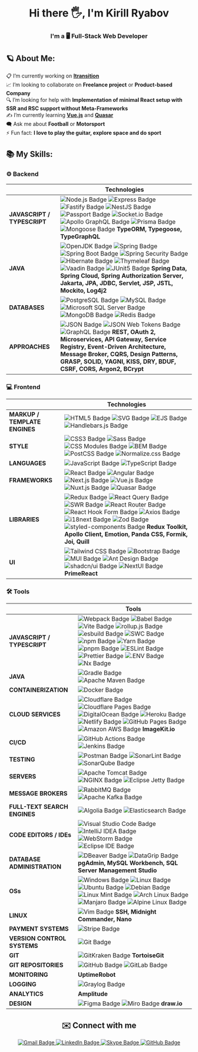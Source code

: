 <h1 align="center">Hi there 🖐️, I'm Kirill Ryabov</h1>
<h3 align="center">I'm a 🖥️ Full-Stack Web Developer</h3>

## 🪐 About Me:
📋 I’m currently working on **[Itransition](https://www.itransition.com/)**\
📈 I’m looking to collaborate on **Freelance project** or **Product-based Company**\
🔍 I’m looking for help with **Implementation of minimal React setup with SSR and RSC support without Meta-Frameworks**\
✍️ I’m currently learning **[Vue.js](https://vuejs.org/)** and **[Quasar](https://quasar.dev/)**\
🗨️ Ask me about **Football** or **Motorsport**\
⚡ Fun fact: **I love to play the guitar, explore space and do sport**

## 📚 My Skills:
### ⚙️ Backend
|| Technologies |
|-|-|
| **JAVASCRIPT / TYPESCRIPT** | ![Node.js Badge](https://img.shields.io/badge/Node.js-393?logo=nodedotjs&logoColor=fff&style=for-the-badge) ![Express Badge](https://img.shields.io/badge/Express-000?logo=express&logoColor=fff&style=for-the-badge) ![Fastify Badge](https://img.shields.io/badge/Fastify-000?logo=fastify&logoColor=fff&style=for-the-badge) ![NestJS Badge](https://img.shields.io/badge/NestJS-E0234E?logo=nestjs&logoColor=fff&style=for-the-badge) ![Passport Badge](https://img.shields.io/badge/Passport-34E27A?logo=passport&logoColor=000&style=for-the-badge) ![Socket.io Badge](https://img.shields.io/badge/Socket.io-010101?logo=socketdotio&logoColor=fff&style=for-the-badge) ![Apollo GraphQL Badge](https://img.shields.io/badge/Apollo%20GraphQL-311C87?logo=apollographql&logoColor=fff&style=for-the-badge) ![Prisma Badge](https://img.shields.io/badge/Prisma-2D3748?logo=prisma&logoColor=fff&style=for-the-badge) ![Mongoose Badge](https://img.shields.io/badge/Mongoose-800?logo=mongoose&logoColor=fff&style=for-the-badge) **TypeORM, Typegoose, TypeGraphQL** |
| **JAVA** | ![OpenJDK Badge](https://img.shields.io/badge/OpenJDK-437291?logo=openjdk&logoColor=fff&style=for-the-badge) ![Spring Badge](https://img.shields.io/badge/Spring-6DB33F?logo=spring&logoColor=fff&style=for-the-badge) ![Spring Boot Badge](https://img.shields.io/badge/Spring%20Boot-6DB33F?logo=springboot&logoColor=fff&style=for-the-badge) ![Spring Security Badge](https://img.shields.io/badge/Spring%20Security-6DB33F?logo=springsecurity&logoColor=fff&style=for-the-badge) ![Hibernate Badge](https://img.shields.io/badge/Hibernate-59666C?logo=hibernate&logoColor=fff&style=for-the-badge) ![Thymeleaf Badge](https://img.shields.io/badge/Thymeleaf-005F0F?logo=thymeleaf&logoColor=fff&style=for-the-badge) ![Vaadin Badge](https://img.shields.io/badge/Vaadin-00B4F0?logo=vaadin&logoColor=fff&style=for-the-badge) ![JUnit5 Badge](https://img.shields.io/badge/JUnit5-25A162?logo=junit5&logoColor=fff&style=for-the-badge) **Spring Data, Spring Cloud, Spring Authorization Server, Jakarta, JPA, JDBC, Servlet, JSP, JSTL, Mockito, Log4j2** |
| **DATABASES** | ![PostgreSQL Badge](https://img.shields.io/badge/PostgreSQL-4169E1?logo=postgresql&logoColor=fff&style=for-the-badge) ![MySQL Badge](https://img.shields.io/badge/MySQL-4479A1?logo=mysql&logoColor=fff&style=for-the-badge) ![Microsoft SQL Server Badge](https://img.shields.io/badge/Microsoft%20SQL%20Server-CC2927?logo=microsoftsqlserver&logoColor=fff&style=for-the-badge) ![MongoDB Badge](https://img.shields.io/badge/MongoDB-47A248?logo=mongodb&logoColor=fff&style=for-the-badge) ![Redis Badge](https://img.shields.io/badge/Redis-DC382D?logo=redis&logoColor=fff&style=for-the-badge) |
| **APPROACHES** | ![JSON Badge](https://img.shields.io/badge/JSON-000?logo=json&logoColor=fff&style=for-the-badge) ![JSON Web Tokens Badge](https://img.shields.io/badge/JSON%20Web%20Tokens-000?logo=jsonwebtokens&logoColor=fff&style=for-the-badge) ![GraphQL Badge](https://img.shields.io/badge/GraphQL-E10098?logo=graphql&logoColor=fff&style=for-the-badge) **REST, OAuth 2, Microservices, API Gateway, Service Registry, Event-Driven Architecture, Message Broker, CQRS, Design Patterns, GRASP, SOLID, YAGNI, KISS, DRY, BDUF, CSRF, CORS, Argon2, BCrypt** |

### 💻 Frontend
|| Technologies |
|-|-|
| **MARKUP / TEMPLATE ENGINES** | ![HTML5 Badge](https://img.shields.io/badge/HTML5-E34F26?logo=html5&logoColor=fff&style=for-the-badge) ![SVG Badge](https://img.shields.io/badge/SVG-FFB13B?logo=svg&logoColor=fff&style=for-the-badge) ![EJS Badge](https://img.shields.io/badge/EJS-B4CA65?logo=ejs&logoColor=fff&style=for-the-badge) ![Handlebars.js Badge](https://img.shields.io/badge/Handlebars.js-000?logo=handlebarsdotjs&logoColor=fff&style=for-the-badge) |
| **STYLE** | ![CSS3 Badge](https://img.shields.io/badge/CSS3-1572B6?logo=css3&logoColor=fff&style=for-the-badge) ![Sass Badge](https://img.shields.io/badge/Sass-C69?logo=sass&logoColor=fff&style=for-the-badge) ![CSS Modules Badge](https://img.shields.io/badge/CSS%20Modules-000?logo=cssmodules&logoColor=fff&style=for-the-badge) ![BEM Badge](https://img.shields.io/badge/BEM-000?logo=bem&logoColor=fff&style=for-the-badge) ![PostCSS Badge](https://img.shields.io/badge/PostCSS-DD3A0A?logo=postcss&logoColor=fff&style=for-the-badge) ![Normalize.css Badge](https://img.shields.io/badge/Normalize.css-E3695F?logo=normalizedotcss&logoColor=fff&style=for-the-badge) |
| **LANGUAGES** | ![JavaScript Badge](https://img.shields.io/badge/JavaScript-F7DF1E?logo=javascript&logoColor=000&style=for-the-badge) ![TypeScript Badge](https://img.shields.io/badge/TypeScript-3178C6?logo=typescript&logoColor=fff&style=for-the-badge) |
| **FRAMEWORKS** | ![React Badge](https://img.shields.io/badge/React-61DAFB?logo=react&logoColor=000&style=for-the-badge) ![Angular Badge](https://img.shields.io/badge/Angular-0F0F11?logo=angular&logoColor=fff&style=for-the-badge) ![Next.js Badge](https://img.shields.io/badge/Next.js-000?logo=nextdotjs&logoColor=fff&style=for-the-badge) ![Vue.js Badge](https://img.shields.io/badge/Vue.js-4FC08D?logo=vuedotjs&logoColor=fff&style=for-the-badge) ![Nuxt.js Badge](https://img.shields.io/badge/Nuxt.js-00DC82?logo=nuxtdotjs&logoColor=fff&style=for-the-badge) ![Quasar Badge](https://img.shields.io/badge/Quasar-050A14?logo=quasar&logoColor=fff&style=for-the-badge) |
| **LIBRARIES** | ![Redux Badge](https://img.shields.io/badge/Redux-764ABC?logo=redux&logoColor=fff&style=for-the-badge) ![React Query Badge](https://img.shields.io/badge/React%20Query-FF4154?logo=reactquery&logoColor=fff&style=for-the-badge) ![SWR Badge](https://img.shields.io/badge/SWR-000?logo=swr&logoColor=fff&style=for-the-badge) ![React Router Badge](https://img.shields.io/badge/React%20Router-CA4245?logo=reactrouter&logoColor=fff&style=for-the-badge) ![React Hook Form Badge](https://img.shields.io/badge/React%20Hook%20Form-EC5990?logo=reacthookform&logoColor=fff&style=for-the-badge) ![Axios Badge](https://img.shields.io/badge/Axios-5A29E4?logo=axios&logoColor=fff&style=for-the-badge) ![i18next Badge](https://img.shields.io/badge/i18next-26A69A?logo=i18next&logoColor=fff&style=for-the-badge) ![Zod Badge](https://img.shields.io/badge/Zod-3E67B1?logo=zod&logoColor=fff&style=for-the-badge) ![styled-components Badge](https://img.shields.io/badge/styled--components-DB7093?logo=styledcomponents&logoColor=fff&style=for-the-badge) **Redux Toolkit, Apollo Client, Emotion, Panda CSS, Formik, Joi, Quill** |
| **UI** | ![Tailwind CSS Badge](https://img.shields.io/badge/Tailwind%20CSS-06B6D4?logo=tailwindcss&logoColor=fff&style=for-the-badge) ![Bootstrap Badge](https://img.shields.io/badge/Bootstrap-7952B3?logo=bootstrap&logoColor=fff&style=for-the-badge) ![MUI Badge](https://img.shields.io/badge/MUI-007FFF?logo=mui&logoColor=fff&style=for-the-badge) ![Ant Design Badge](https://img.shields.io/badge/Ant%20Design-0170FE?logo=antdesign&logoColor=fff&style=for-the-badge) ![shadcn/ui Badge](https://img.shields.io/badge/shadcn%2Fui-000?logo=shadcnui&logoColor=fff&style=for-the-badge) ![NextUI Badge](https://img.shields.io/badge/NextUI-000?logo=nextui&logoColor=fff&style=for-the-badge) **PrimeReact** |

### 🛠️ Tools
|| Tools |
|-|-|
| **JAVASCRIPT / TYPESCRIPT** | ![Webpack Badge](https://img.shields.io/badge/Webpack-8DD6F9?logo=webpack&logoColor=000&style=for-the-badge) ![Babel Badge](https://img.shields.io/badge/Babel-F9DC3E?logo=babel&logoColor=000&style=for-the-badge) ![Vite Badge](https://img.shields.io/badge/Vite-646CFF?logo=vite&logoColor=fff&style=for-the-badge) ![rollup.js Badge](https://img.shields.io/badge/rollup.js-EC4A3F?logo=rollupdotjs&logoColor=fff&style=for-the-badge) ![esbuild Badge](https://img.shields.io/badge/esbuild-FFCF00?logo=esbuild&logoColor=000&style=for-the-badge) ![SWC Badge](https://img.shields.io/badge/SWC-000?logo=swc&logoColor=fff&style=for-the-badge) ![npm Badge](https://img.shields.io/badge/npm-CB3837?logo=npm&logoColor=fff&style=for-the-badge) ![Yarn Badge](https://img.shields.io/badge/Yarn-2C8EBB?logo=yarn&logoColor=fff&style=for-the-badge) ![pnpm Badge](https://img.shields.io/badge/pnpm-F69220?logo=pnpm&logoColor=fff&style=for-the-badge) ![ESLint Badge](https://img.shields.io/badge/ESLint-4B32C3?logo=eslint&logoColor=fff&style=for-the-badge) ![Prettier Badge](https://img.shields.io/badge/Prettier-F7B93E?logo=prettier&logoColor=fff&style=for-the-badge) ![.ENV Badge](https://img.shields.io/badge/.ENV-ECD53F?logo=dotenv&logoColor=000&style=for-the-badge) ![Nx Badge](https://img.shields.io/badge/Nx-143055?logo=nx&logoColor=fff&style=for-the-badge) |
| **JAVA** | ![Gradle Badge](https://img.shields.io/badge/Gradle-02303A?logo=gradle&logoColor=fff&style=for-the-badge) ![Apache Maven Badge](https://img.shields.io/badge/Apache%20Maven-C71A36?logo=apachemaven&logoColor=fff&style=for-the-badge) |
| **CONTAINERIZATION** | ![Docker Badge](https://img.shields.io/badge/Docker-2496ED?logo=docker&logoColor=fff&style=for-the-badge) |
| **CLOUD SERVICES** | ![Cloudflare Badge](https://img.shields.io/badge/Cloudflare-F38020?logo=cloudflare&logoColor=fff&style=for-the-badge) ![Cloudflare Pages Badge](https://img.shields.io/badge/Cloudflare%20Pages-F38020?logo=cloudflarepages&logoColor=fff&style=for-the-badge) ![DigitalOcean Badge](https://img.shields.io/badge/DigitalOcean-0080FF?logo=digitalocean&logoColor=fff&style=for-the-badge) ![Heroku Badge](https://img.shields.io/badge/Heroku-430098?logo=heroku&logoColor=fff&style=for-the-badge) ![Netlify Badge](https://img.shields.io/badge/Netlify-00C7B7?logo=netlify&logoColor=fff&style=for-the-badge) ![GitHub Pages Badge](https://img.shields.io/badge/GitHub%20Pages-222?logo=githubpages&logoColor=fff&style=for-the-badge) ![Amazon AWS Badge](https://img.shields.io/badge/Amazon%20AWS-232F3E?logo=amazonaws&logoColor=fff&style=for-the-badge) **ImageKit.io** |
| **CI/CD** | ![GitHub Actions Badge](https://img.shields.io/badge/GitHub%20Actions-2088FF?logo=githubactions&logoColor=fff&style=for-the-badge) ![Jenkins Badge](https://img.shields.io/badge/Jenkins-D24939?logo=jenkins&logoColor=fff&style=for-the-badge) |
| **TESTING** | ![Postman Badge](https://img.shields.io/badge/Postman-FF6C37?logo=postman&logoColor=fff&style=for-the-badge) ![SonarLint Badge](https://img.shields.io/badge/SonarLint-CB2029?logo=sonarlint&logoColor=fff&style=for-the-badge) ![SonarQube Badge](https://img.shields.io/badge/SonarQube-4E9BCD?logo=sonarqube&logoColor=fff&style=for-the-badge) |
| **SERVERS** | ![Apache Tomcat Badge](https://img.shields.io/badge/Apache%20Tomcat-F8DC75?logo=apachetomcat&logoColor=000&style=for-the-badge) ![NGINX Badge](https://img.shields.io/badge/NGINX-009639?logo=nginx&logoColor=fff&style=for-the-badge) ![Eclipse Jetty Badge](https://img.shields.io/badge/Eclipse%20Jetty-FC390E?logo=eclipsejetty&logoColor=fff&style=for-the-badge) |
| **MESSAGE BROKERS** | ![RabbitMQ Badge](https://img.shields.io/badge/RabbitMQ-F60?logo=rabbitmq&logoColor=fff&style=for-the-badge) ![Apache Kafka Badge](https://img.shields.io/badge/Apache%20Kafka-231F20?logo=apachekafka&logoColor=fff&style=for-the-badge) |
| **FULL-TEXT SEARCH ENGINES** | ![Algolia Badge](https://img.shields.io/badge/Algolia-003DFF?logo=algolia&logoColor=fff&style=for-the-badge) ![Elasticsearch Badge](https://img.shields.io/badge/Elasticsearch-005571?logo=elasticsearch&logoColor=fff&style=for-the-badge) |
| **CODE EDITORS / IDEs** | ![Visual Studio Code Badge](https://img.shields.io/badge/Visual%20Studio%20Code-007ACC?logo=visualstudiocode&logoColor=fff&style=for-the-badge) ![IntelliJ IDEA Badge](https://img.shields.io/badge/IntelliJ%20IDEA-000?logo=intellijidea&logoColor=fff&style=for-the-badge) ![WebStorm Badge](https://img.shields.io/badge/WebStorm-000?logo=webstorm&logoColor=fff&style=for-the-badge) ![Eclipse IDE Badge](https://img.shields.io/badge/Eclipse%20IDE-2C2255?logo=eclipseide&logoColor=fff&style=for-the-badge) |
| **DATABASE ADMINISTRATION** | ![DBeaver Badge](https://img.shields.io/badge/DBeaver-382923?logo=dbeaver&logoColor=fff&style=for-the-badge) ![DataGrip Badge](https://img.shields.io/badge/DataGrip-000?logo=datagrip&logoColor=fff&style=for-the-badge) **pgAdmin, MySQL Workbench, SQL Server Management Studio** |
| **OSs** | ![Windows Badge](https://img.shields.io/badge/Windows-0078D4?logo=windows&logoColor=fff&style=for-the-badge) ![Linux Badge](https://img.shields.io/badge/Linux-FCC624?logo=linux&logoColor=000&style=for-the-badge) ![Ubuntu Badge](https://img.shields.io/badge/Ubuntu-E95420?logo=ubuntu&logoColor=fff&style=for-the-badge) ![Debian Badge](https://img.shields.io/badge/Debian-A81D33?logo=debian&logoColor=fff&style=for-the-badge) ![Linux Mint Badge](https://img.shields.io/badge/Linux%20Mint-87CF3E?logo=linuxmint&logoColor=fff&style=for-the-badge) ![Arch Linux Badge](https://img.shields.io/badge/Arch%20Linux-1793D1?logo=archlinux&logoColor=fff&style=for-the-badge) ![Manjaro Badge](https://img.shields.io/badge/Manjaro-35BF5C?logo=manjaro&logoColor=fff&style=for-the-badge) ![Alpine Linux Badge](https://img.shields.io/badge/Alpine%20Linux-0D597F?logo=alpinelinux&logoColor=fff&style=for-the-badge) |
| **LINUX** | ![Vim Badge](https://img.shields.io/badge/Vim-019733?logo=vim&logoColor=fff&style=for-the-badge) **SSH, Midnight Commander, Nano** |
| **PAYMENT SYSTEMS** | ![Stripe Badge](https://img.shields.io/badge/Stripe-008CDD?logo=stripe&logoColor=fff&style=for-the-badge) |
| **VERSION CONTROL SYSTEMS** | ![Git Badge](https://img.shields.io/badge/Git-F05032?logo=git&logoColor=fff&style=for-the-badge) |
| **GIT** | ![GitKraken Badge](https://img.shields.io/badge/GitKraken-179287?logo=gitkraken&logoColor=fff&style=for-the-badge) **TortoiseGit** |
| **GIT REPOSITORIES** | ![GitHub Badge](https://img.shields.io/badge/GitHub-181717?logo=github&logoColor=fff&style=for-the-badge) ![GitLab Badge](https://img.shields.io/badge/GitLab-FC6D26?logo=gitlab&logoColor=fff&style=for-the-badge) |
| **MONITORING** | **UptimeRobot** |
| **LOGGING** | ![Graylog Badge](https://img.shields.io/badge/Graylog-FF3633?logo=graylog&logoColor=fff&style=for-the-badge) |
| **ANALYTICS** | **Amplitude** |
| **DESIGN** | ![Figma Badge](https://img.shields.io/badge/Figma-F24E1E?logo=figma&logoColor=fff&style=for-the-badge) ![Miro Badge](https://img.shields.io/badge/Miro-050038?logo=miro&logoColor=fff&style=for-the-badge) **draw.io** |

<h2 align="center">✉️ Connect with me</h2>
<p align="center">
    <a href="mailto:ryabov.kd@gmail.com">
        <img src="https://img.shields.io/badge/Gmail-EA4335?logo=gmail&logoColor=fff&style=flat" alt="Gmail Badge">
    </a>
    <a href="https://www.linkedin.com/in/kirill-ryabov/">
        <img src="https://img.shields.io/badge/LinkedIn-0A66C2?logo=linkedin&logoColor=fff&style=flat" alt="LinkedIn Badge">
    </a>
    <a href="https://join.skype.com/invite/iyJXv3DZSlb4">
        <img src="https://img.shields.io/badge/Skype-00AFF0?logo=skype&logoColor=fff&style=flat" alt="Skype Badge">
    </a>
    <a href="https://github.com/KirillRD">
        <img src="https://img.shields.io/badge/GitHub-181717?logo=github&logoColor=fff&style=flat" alt="GitHub Badge">
    </a>
</p>

